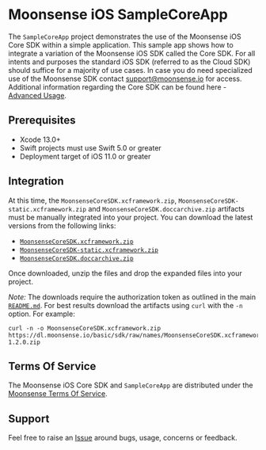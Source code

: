 # Moonsense iOS SampleCoreApp

The `SampleCoreApp` project demonstrates the use of the Moonsense iOS Core SDK within a simple application. This sample app shows how to integrate a variation of the Moonsense iOS SDK called the Core SDK. For all intents and purposes the standard iOS SDK (referred to as the Cloud SDK) should suffice for a majority of use cases. In case you do need specialized use of the Moonsense SDK contact support@moonsense.io for access. Additional information regarding the Core SDK can be found here - [Advanced Usage](https://docs.moonsense.io/articles/sdk/advanced-usage).

## Prerequisites

- Xcode 13.0+
- Swift projects must use Swift 5.0 or greater
- Deployment target of iOS 11.0 or greater

## Integration

At this time, the `MoonsenseCoreSDK.xcframework.zip`, `MoonsenseCoreSDK-static.xcframework.zip` and `MoonsenseCoreSDK.doccarchive.zip` artifacts must be manually integrated into your project. You can download the latest versions from the following links:

* [`MoonsenseCoreSDK.xcframework.zip`](https://dl.moonsense.io/basic/sdk/raw/names/MoonsenseCoreSDK.xcframework/versions/1.2.0/MoonsenseCoreSDK.xcframework-1.2.0.zip)
* [`MoonsenseCoreSDK-static.xcframework.zip`](https://dl.moonsense.io/basic/sdk/raw/names/MoonsenseCoreSDK-static.xcframework/versions/1.2.0/MoonsenseCoreSDK-static.xcframework-1.2.0.zip)
* [`MoonsenseCoreSDK.doccarchive.zip`](https://dl.moonsense.io/basic/sdk/raw/names/MoonsenseCoreSDK.doccarchive/versions/1.2.0/MoonsenseCoreSDK.doccarchive-1.2.0.zip)

Once downloaded, unzip the files and drop the expanded files into your project.

*Note:* The downloads require the authorization token as outlined in the main [`README.md`](../README.md/#configuring-netrc-for-authorizing-downloads). For best results download the artifacts using `curl` with the `-n` option. For example:

```
curl -n -o MoonsenseCoreSDK.xcframework.zip https://dl.moonsense.io/basic/sdk/raw/names/MoonsenseCoreSDK.xcframework/versions/1.2.0/MoonsenseCoreSDK.xcframework-1.2.0.zip
```

## Terms Of Service

The Moonsense iOS Core SDK and `SampleCoreApp` are distributed under the [Moonsense Terms Of Service](https://www.moonsense.io/terms-of-service).

## Support

Feel free to raise an [Issue](https://github.com/moonsense/moonsense-ios-sdk/issues) around bugs, usage, concerns or feedback.
